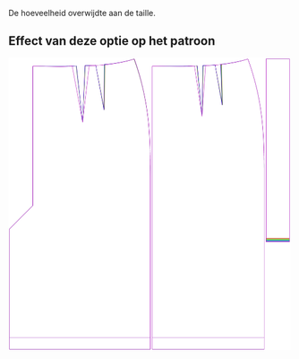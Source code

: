 De hoeveelheid overwijdte aan de taille.



## Effect van deze optie op het patroon
![Deze afbeelding toont het effect van deze optie door meerdere varianten die een andere waarde hebben voor deze optie te vervangen](penelope_waistease_sample.svg "Effect van deze optie op het patroon")